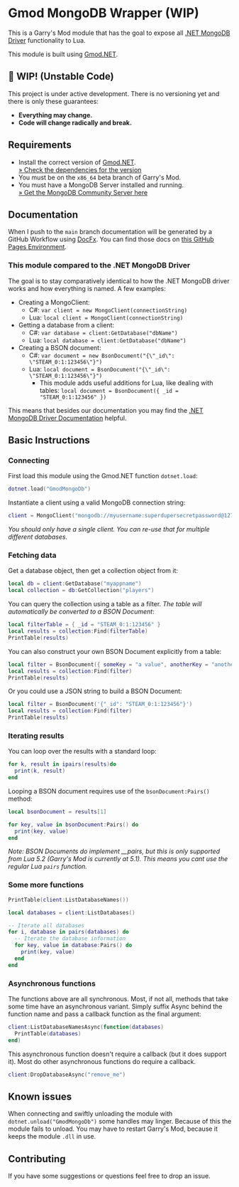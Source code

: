 # Gmod MongoDB Wrapper (WIP)

This is a Garry's Mod module that has the goal to expose all [.NET MongoDB Driver](https://docs.mongodb.com/drivers/csharp/) functionality to Lua. 

This module is built using [Gmod.NET](https://github.com/GmodNET/GmodDotNet).

## 🚧 WIP! (Unstable Code)
This project is under active development. There is no versioning yet and there is only these guarantees:
* **Everything may change.**
* **Code will change radically and break.**

## Requirements

* Install the correct version of [Gmod.NET](https://github.com/GmodNET/GmodDotNet).    
    [&raquo; Check the dependencies for the version](https://github.com/luttje/gmod-net-mongodb/network/dependencies)
* You must be on the `x86_64` beta branch of Garry's Mod.
* You must have a MongoDB Server installed and running.    
    [&raquo; Get the MongoDB Community Server here](https://www.mongodb.com/try/download/community)

## Documentation

When I push to the `main` branch documentation will be generated by a GitHub Workflow using [DocFx](https://dotnet.github.io/docfx/). You can find those docs on [this GitHub Pages Environment](https://luttje.github.io/gmod-net-mongodb/).

### This module compared to the .NET MongoDB Driver

The goal is to stay comparatively identical to how the .NET MongoDB driver works and how everything is named. A few examples: 
* Creating a MongoClient:
  * C#: `var client = new MongoClient(connectionString)` 
  * Lua: `local client = MongoClient(connectionString)`
* Getting a database from a client:
  * C#: `var database = client:GetDatabase("dbName")`
  * Lua: `local database = client:GetDatabase("dbName")`
* Creating a BSON document:
  * C#: `var document = new BsonDocument("{\"_id\": \"STEAM_0:1:123456\"}")`
  * Lua: `local document = BsonDocument("{\"_id\": \"STEAM_0:1:123456\"}")`
    * This module adds useful additions for Lua, like dealing with tables: `local document = BsonDocument({ _id = "STEAM_0:1:123456" })`

This means that besides our documentation you may find the [.NET MongoDB Driver Documentation](https://mongodb.github.io/mongo-csharp-driver/2.12/reference/) helpful.

## Basic Instructions

### Connecting
First load this module using the Gmod&period;NET function `dotnet.load`:
```lua
dotnet.load("GmodMongoDb")
```

Instantiate a client using a valid MongoDB connection string:
```lua
client = MongoClient("mongodb://myusername:superdupersecretpassword@127.0.0.1:27017/myappname?retryWrites=true&w=majority")
```
*You should only have a single client. You can re-use that for multiple different databases.*

### Fetching data
Get a database object, then get a collection object from it:
```lua
local db = client:GetDatabase("myappname")
local collection = db:GetCollection("players")
```

You can query the collection using a table as a filter. *The table will automatically be converted to a BSON Document*:
```lua
local filterTable = { _id = "STEAM_0:1:123456" }
local results = collection:Find(filterTable)
PrintTable(results)
```

You can also construct your own BSON Document explicitly from a table:
```lua
local filter = BsonDocument({ someKey = "a value", anotherKey = "another value" })
local results = collection:Find(filter)
PrintTable(results)
```

Or you could use a JSON string to build a BSON Document:
```lua
local filter = BsonDocument('{"_id": "STEAM_0:1:123456"}')
local results = collection:Find(filter)
PrintTable(results)
```

### Iterating results
You can loop over the results with a standard loop:
```lua
for k, result in ipairs(results)do
  print(k, result)
end
```

Looping a BSON document requires use of the `bsonDocument:Pairs()` method:
```lua
local bsonDocument = results[1]

for key, value in bsonDocument:Pairs() do
  print(key, value)
end
```
*Note: BSON Documents do implement __pairs, but this is only supported from Lua 5.2 (Garry's Mod is currently at 5.1). This means you cant use the regular Lua `pairs` function.*

### Some more functions
```lua
PrintTable(client:ListDatabaseNames())
```

```lua
local databases = client:ListDatabases()

-- Iterate all databases
for i, database in pairs(databases) do
  -- Iterate the database information
  for key, value in database:Pairs() do
    print(key, value)
  end
end
```

### Asynchronous functions
The functions above are all synchronous. Most, if not all, methods that take some time have an asynchronous variant. Simply suffix Async behind the function name and pass a callback function as the final argument:
```lua
client:ListDatabaseNamesAsync(function(databases)
  PrintTable(databases)
end)
```

This asynchronous function doesn't require a callback (but it does support it). Most do other  asynchronous functions do require a callback.
```lua
client:DropDatabaseAsync("remove_me")
```

## Known issues

When connecting and swiftly unloading the module with `dotnet.unload("GmodMongoDb")` some handles may linger. Because of this the module fails to unload. You may have to restart Garry's Mod, because it keeps the module `.dll` in use.

## Contributing

If you have some suggestions or questions feel free to drop an issue.

